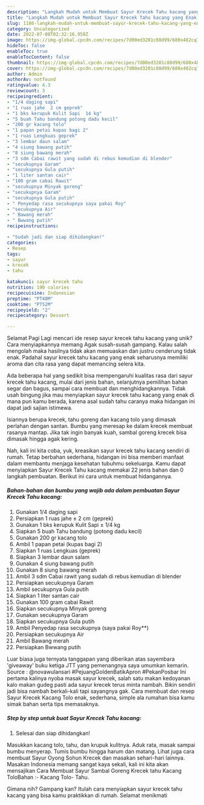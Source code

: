 ```yaml
---
description: "Langkah Mudah untuk Membuat Sayur Krecek Tahu kacang yang Enak, Enak"
title: "Langkah Mudah untuk Membuat Sayur Krecek Tahu kacang yang Enak, Enak"
slug: 1186-langkah-mudah-untuk-membuat-sayur-krecek-tahu-kacang-yang-enak-enak
category: Uncategorized
date: 2022-07-08T02:32:16.958Z
image: https://img-global.cpcdn.com/recipes/7d00ed3201c88d99/680x482cq70/sayur-krecek-tahu-kacang-foto-resep-utama.jpg
hideToc: false
enableToc: true
enableTocContent: false
thumbnail: https://img-global.cpcdn.com/recipes/7d00ed3201c88d99/680x482cq70/sayur-krecek-tahu-kacang-foto-resep-utama.jpg
cover: https://img-global.cpcdn.com/recipes/7d00ed3201c88d99/680x482cq70/sayur-krecek-tahu-kacang-foto-resep-utama.jpg
author: Admin
authorAv: notfound
ratingvalue: 4.3
reviewcount: 3
recipeingredient:
- "1/4 daging sapi"
- "1 ruas jahe  2 cm geprek"
- "1 bks kerupuk Kulit Sapi  14 kg"
- "5 buah Tahu bandung potong dadu kecil"
- "200 gr kacang tolo"
- "1 papan petai kupas bagi 2"
- "1 ruas Lengkuas geprek"
- "3 lembar daun salam"
- "4 siung bawang putih"
- "8 siung bawang merah"
- "3 sdm Cabai rawit yang sudah di rebus kemudian di blender"
- "secukupnya Garam"
- "secukupnya Gula putih"
- "1 liter santan cair"
- "100 gram cabai Rawit"
- "secukupnya Minyak goreng"
- "secukupnya Garam"
- "secukupnya Gula putih"
- " Penyedap rasa secukupnya saya pakai Roy"
- "secukupnya Air"
- " Bawang merah"
- " Bwwang putih"
recipeinstructions:

- "Sudah jadi dan siap dihidangkan!"
categories:
- Resep
tags:
- sayur
- krecek
- tahu

katakunci: sayur krecek tahu 
nutrition: 190 calories
recipecuisine: Indonesian
preptime: "PT40M"
cooktime: "PT52M"
recipeyield: "2"
recipecategory: Dessert

---
```



Selamat Pagi Lagi mencari ide resep sayur krecek tahu kacang yang unik? Cara menyiapkannya memang Agak susah-susah gampang. Kalau salah mengolah maka hasilnya tidak akan memuaskan dan justru cenderung tidak enak. Padahal sayur krecek tahu kacang yang enak seharusnya memiliki aroma dan cita rasa yang dapat memancing selera kita.


Ada beberapa hal yang sedikit bisa mempengaruhi kualitas rasa dari sayur krecek tahu kacang, mulai dari jenis bahan, selanjutnya pemilihan bahan segar dan bagus, sampai cara membuat dan menghidangkannya. Tidak usah bingung jika mau menyiapkan sayur krecek tahu kacang yang enak di mana pun kamu berada, karena asal sudah tahu caranya maka hidangan ini dapat jadi sajian istimewa.

Isiannya berupa krecek, tahu goreng dan kacang tolo yang dimasak perlahan dengan santan. Bumbu yang meresap ke dalam krecek membuat rasanya mantap. Jika tak ingin banyak kuah, sambal goreng krecek bisa dimasak hingga agak kering.


Nah, kali ini kita coba, yuk, kreasikan sayur krecek tahu kacang sendiri di rumah. Tetap berbahan sederhana, hidangan ini bisa memberi manfaat dalam membantu menjaga kesehatan tubuhmu sekeluarga. Kamu dapat menyiapkan Sayur Krecek Tahu kacang memakai 22 jenis bahan dan 0 langkah pembuatan. Berikut ini cara untuk membuat hidangannya.

<!--inarticleads1-->

##### Bahan-bahan dan bumbu yang wajib ada dalam pembuatan Sayur Krecek Tahu kacang:

1. Gunakan 1/4 daging sapi
1. Persiapkan 1 ruas jahe ± 2 cm (geprek)
1. Gunakan 1 bks kerupuk Kulit Sapi ± 1/4 kg
1. Siapkan 5 buah Tahu bandung (potong dadu kecil)
1. Gunakan 200 gr kacang tolo
1. Ambil 1 papan petai (kupas bagi 2)
1. Siapkan 1 ruas Lengkuas (geprek)
1. Siapkan 3 lembar daun salam
1. Gunakan 4 siung bawang putih
1. Gunakan 8 siung bawang merah
1. Ambil 3 sdm Cabai rawit yang sudah di rebus kemudian di blender
1. Persiapkan secukupnya Garam
1. Ambil secukupnya Gula putih
1. Siapkan 1 liter santan cair
1. Gunakan 100 gram cabai Rawit
1. Siapkan secukupnya Minyak goreng
1. Gunakan secukupnya Garam
1. Siapkan secukupnya Gula putih
1. Ambil  Penyedap rasa secukupnya (saya pakai Roy**)
1. Persiapkan secukupnya Air
1. Ambil  Bawang merah
1. Persiapkan  Bwwang putih


Luar biasa juga ternyata tanggapan yang diberikan atas sayembara &#39;giveaway&#39; buku ketiga JTT yang pemenangnya saya umumkan kemarin. Source : @novawulansari #PejuangGoldenBatikApron #PekanPosbar Ini pertama kalinya nyoba masak sayur krecek, salah satu makan kedoyanan kalo makan gudeg pasti ada sayur krecek terus minta nambah. Bikin sendiri jadi bisa nambah berkali-kali tapi sayangnya gak. Cara membuat dan resep Sayur Krecek Kacang Tolo enak, sederhana, simple ala rumahan bisa kamu simak bahan serta tips memasaknya. 

<!--inarticleads2-->

##### Step by step untuk buat Sayur Krecek Tahu kacang:


1. Selesai dan siap dihidangkan!

Masukkan kacang tolo, tahu, dan krupuk kulitnya. Aduk rata, masak sampai bumbu menyerap. Tumis bumbu hingga harum dan matang. Lihat juga cara membuat Sayur Oyong Sohun Krecek dan masakan sehari-hari lainnya. Masakan Indonesia memang sangat kaya sekali, kali ini kita akan mensajikan Cara Membuat Sayur Sambal Goreng Krecek tahu Kacang ToloBahan :- Kacang Tolo- Tahu. 

Gimana nih? Gampang kan? Itulah cara menyiapkan sayur krecek tahu kacang yang bisa kamu praktikkan di rumah. Selamat menikmati
